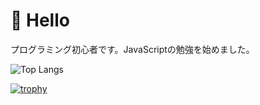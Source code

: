# 👋 Hello

プログラミング初心者です。JavaScriptの勉強を始めました。

![Top Langs](https://github-readme-stats.vercel.app/api/top-langs/?username=31hi&layout=compact)

[![trophy](https://github-profile-trophy.vercel.app/?username=31hi)](https://github.com/ryo-ma/github-profile-trophy)

<!---
3itch/3itch is a ✨ special ✨ repository because its `README.md` (this file) appears on your GitHub profile.
You can click the Preview link to take a look at your changes.
--->

